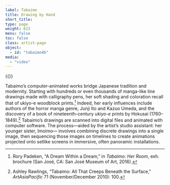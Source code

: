 ```yaml
---
label: Tabaimo
title: Drawing by Hand
short_title:
type: page
weight: 623
menu: false
toc: false
class: artist-page
object:
  - id: "tabaimo4b"
media:
  - "video"
---
```

{{<q-figure id="tabaimo4b">}}

Tabaimo’s computer-animated works bridge Japanese tradition and modernity. Starting with hundreds or even thousands of manga-like line drawings made with calligraphy pens, her soft shading and coloration recall that of ukiyo-e woodblock prints.[^1] Indeed, her early influences include authors of the horror manga genre, Junji Ito and Kazuo Umeda, and the discovery of a book of nineteenth-century *ukiyo-e* prints by Hokusai (1760–1849).[^2] Tabaimo’s drawings are scanned into digital files and animated with computer software. The process—aided by the artist’s studio assistant: her younger sister, Imoimo— involves combining discrete drawings into a single image, then sequencing those images on timelines to create animations projected onto setlike screens in immersive, often panoramic installations.

[^1]: Rory Padeken, “A Dream Within a Dream,” in *Tabaimo: Her Room*, exh. brochure (San José, CA: San José Museum of Art, 2016).

[^2]: Ashley Rawlings, “Tabaimo: All That Creeps Beneath the Surface,” *ArtAsiaPacific* 71 (November/December 2010): 100.

